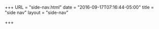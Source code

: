 +++
URL = "side-nav.html"
date = "2016-09-17T07:16:44-05:00"
title = "side nav"
layout = "side-nav"

+++

